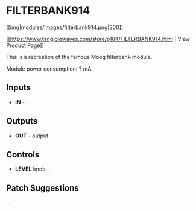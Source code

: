 # FILTERBANK914
[[img|modules/images/filterbank914.png|300]]

[[https://www.tangiblewaves.com/store/p184/FILTERBANK914.html | View Product Page]]

This is a recreation of the famous Moog filterbank module.

Module power consumption: ? mA

## Inputs

* **IN** - 

## Outputs

* **OUT** - output

## Controls

*  **LEVEL** knob - 


## Patch Suggestions
...